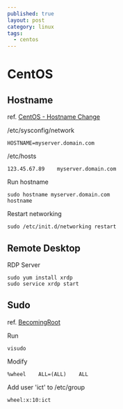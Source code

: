 ```yaml
---
published: true
layout: post
category: linux
tags: 
  - centos
---
```


# CentOS

## Hostname
ref. [CentOS - Hostname Change](http://www.rackspace.com/knowledge_center/article/centos-hostname-change)

/etc/sysconfig/network

    HOSTNAME=myserver.domain.com

/etc/hosts

    123.45.67.89    myserver.domain.com

Run hostname

    sudo hostname myserver.domain.com
    hostname

Restart networking

    sudo /etc/init.d/networking restart

## Remote Desktop
RDP Server

    sudo yum install xrdp
    sudo service xrdp start

## Sudo
ref. [BecomingRoot](http://wiki.centos.org/TipsAndTricks/BecomingRoot)

Run

    visudo

Modify

    %wheel    ALL=(ALL)    ALL
    
Add user 'ict' to /etc/group

    wheel:x:10:ict
